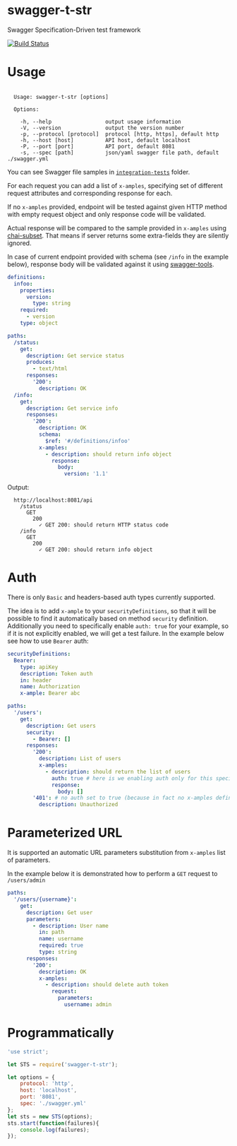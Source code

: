 # swagger-t-str

Swagger Specification-Driven test framework

[![Build Status](https://travis-ci.org/CloudletLabs/swagger-t-str.svg?branch=master)](https://travis-ci.org/CloudletLabs/swagger-t-str)

# Usage

```

  Usage: swagger-t-str [options]

  Options:

    -h, --help                 output usage information
    -V, --version              output the version number
    -p, --protocol [protocol]  protocol [http, https], default http
    -h, --host [host]          API host, default localhost
    -P, --port [port]          API port, default 8081
    -s, --spec [path]          json/yaml swagger file path, default ./swagger.yml

```

You can see Swagger file samples in [`integration-tests`](integration-tests) folder.

For each request you can add a list of `x-amples`,
 specifying set of different request attributes and corresponding response for each.

If no `x-amples` provided,
 endpoint will be tested against given HTTP method with empty request object and only response code will be validated.

Actual response will be compared to the sample provided in `x-amples`
 using [chai-subset](https://www.npmjs.com/package/chai-subset).
That means if server returns some extra-fields they are silently ignored.

In case of current endpoint provided with schema (see `/info` in the example below),
 response body will be validated against it using [swagger-tools](https://www.npmjs.com/package/swagger-tools).

```yaml
definitions:
  infoo:
    properties:
      version:
        type: string
    required:
      - version
    type: object

paths:
  /status:
    get:
      description: Get service status
      produces:
        - text/html
      responses:
        '200':
          description: OK
  /info:
    get:
      description: Get service info
      responses:
        '200':
          description: OK
          schema:
            $ref: '#/definitions/infoo'
          x-amples:
            - description: should return info object
              response:
                body:
                  version: '1.1'
```

Output:

```spec
  http://localhost:8081/api
    /status
      GET
        200
          ✓ GET 200: should return HTTP status code
    /info
      GET
        200
          ✓ GET 200: should return info object
```

# Auth

There is only `Basic` and headers-based auth types currently supported.

The idea is to add `x-ample` to your `securityDefinitions`,
 so that it will be possible to find it automatically based on method `security` definition.
Additionally you need to specifically enable `auth: true` for your example,
 so if it is not explicitly enabled, we will get a test failure.
In the example below see how to use `Bearer` auth:

```yaml
securityDefinitions:
  Bearer:
    type: apiKey
    description: Token auth
    in: header
    name: Authorization
    x-ample: Bearer abc

paths:
  '/users':
    get:
      description: Get users
      security:
        - Bearer: []
      responses:
        '200':
          description: List of users
          x-amples:
            - description: should return the list of users
              auth: true # here is we enabling auth only for this specific sample
              response:
                body: []
        '401': # no auth set to true (because in fact no x-amples defined) - will not set headers
          description: Unauthorized
```

# Parameterized URL

It is supported an automatic URL parameters substitution from `x-amples` list of parameters.

In the example below it is demonstrated how to perform a `GET` request to `/users/admin`

```yaml
paths:
  '/users/{username}':
    get:
      description: Get user
      parameters:
        - description: User name
          in: path
          name: username
          required: true
          type: string
      responses:
        '200':
          description: OK
          x-amples:
            - description: should delete auth token
              request:
                parameters:
                  username: admin
```

# Programmatically

```js
'use strict';

let STS = require('swagger-t-str');

let options = {
    protocol: 'http',
    host: 'localhost',
    port: '8081',
    spec: './swagger.yml'
};
let sts = new STS(options);
sts.start(function(failures){
    console.log(failures);
});
```
